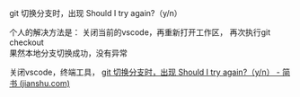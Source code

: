 git 切换分支时，出现 Should I try again?（y/n）

个人的解决方法是： 关闭当前的vscode，再重新打开工作区， 再次执行git checkout  
果然本地分支切换成功，没有异常

关闭vscode，终端工具，
[git 切换分支时，出现 Should I try again?（y/n） - 简书 (jianshu.com)](https://www.jianshu.com/p/184c73dc1a74)